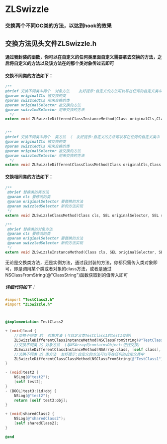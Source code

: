 # ZLSwizzle
### 交换两个不同OC类的方法，以达到hook的效果

## 交换方法见头文件ZLSwizzle.h

#### 通过我封装的函数，你可以在自定义的任何类里面自定义需要拿去交换的方法，之后将自定义的方法以及该方法在的那个类对象传过去即可

#### 交换不同类的方法如下：

```objective-c
/**
@brief 交换不同类中两个  对象方法    友好提示:自定义的方法可以写在任何的自定义类中 ）
@param originalCls 被交换的类
@param swizzledCls 用来交换的类
@param originalSelector 被交换的方法
@param swizzledSelector 用来交换的方法
  */
extern void ZLSwizzleDifferentClassInstanceMethod(Class originalCls,Class swizzledCls,SEL originalSelector, SEL swizzledSelector);


/**
@brief 交换不同类中两个  类方法 （  友好提示:自定义的方法可以写在任何的自定义类中 ）
@param originalCls 被交换的类
@param swizzledCls 用来交换的类
@param originalSelector 被交换的方法
@param swizzledSelector 用来交换的方法
  */
extern void ZLSwizzleDifferentClassClassMethod(Class originalCls,Class swizzledCls,SEL originalSelector, SEL swizzledSelector);
```

#### 交换相同类的方法如下：

```objective-c
/**
 @brief 替换类的类方法
 @param cls 要修改的类
 @param originalSelector 要替换的方法
 @param swizzledSelector 新的方法实现
 */
extern void ZLSwizzleClassMethod(Class cls, SEL originalSelector, SEL swizzledSelector);

/**
 @brief 替换类的对象方法
 @param cls 要修改的类
 @param originalSelector 要替换的方法
 @param swizzledSelector 新的方法实现
 */
extern void ZLSwizzleInstanceMethod(Class cls, SEL originalSelector, SEL swizzledSelector);
```

无论是交换类方法，还是实例方法，通过我封装的方法，你都只需传入类对象即可，即是调用某个类或者对象的class方法，或者是通过NSClassFromString(@"ClassString")函数获取到的值传入即可

##### 详细代码如下：

```objective-c
#import "TestClass2.h"
#import "ZLSwizzle.h"



@implementation TestClass2

+ (void)load {
    //交换不同类 的  对象方法 (与自定义类TestClass1的test1交换)
    ZLSwizzleDifferentClassInstanceMethod(NSClassFromString(@"TestClass1"), [self class], @selector(test1), @selector(test2));
    //交换不同类 的 对象方法  (与NSArray的containsObject:进行交换)
    ZLSwizzleDifferentClassInstanceMethod(NSArray.class, [self class], @selector(containsObject:), @selector(test3:));
    //交换不同类 的 类方法  友好提示:自定义的方法可以写在任何的自定义类中
    ZLSwizzleDifferentClassClassMethod(NSClassFromString(@"TestClass1"), [self class], @selector(sharedClass1), @selector(sharedClass2));
}

- (void)test2 {
    NSLog(@"test2");
    [self test2];
}
- (BOOL)test3:(id)obj {
    NSLog(@"test2");
    return [self test3:obj];
}

+ (void)sharedClass2 {
    NSLog(@"sharedClass2");
    [self sharedClass2];
}

@end
```



